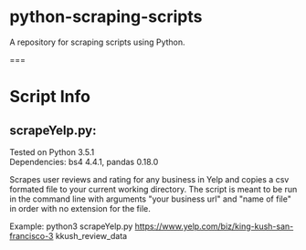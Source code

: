 # python-scraping-scripts
A repository for scraping scripts using Python.  

===
# Script Info  

## scrapeYelp.py:  
Tested on Python 3.5.1  
Dependencies: bs4 4.4.1, pandas 0.18.0

Scrapes user reviews and rating for any business in Yelp and copies a csv formated file to your current working directory. The script is meant to be run in the command line with arguments "your business url" and "name of file" in order with no extension for the file.  

Example: python3 scrapeYelp.py https://www.yelp.com/biz/king-kush-san-francisco-3 kkush_review_data  
